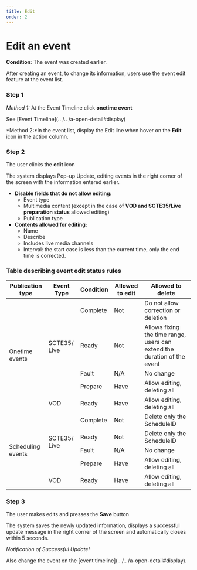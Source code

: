 ```yaml
---
title: Edit
order: 2
---
```


# Edit an event

**Condition**: The event was created earlier.

After creating an event, to change its information, users use the event edit feature at the event list.

### Step 1

_Method 1:_ At the Event Timeline click **onetime event**

See [Event Timeline](.. /.. /a-open-detail#display)

\*Method 2:\*In the event list, display the Edit line when hover on the **Edit** icon in the action column.

### Step 2

The user clicks the **edit** icon

The system displays Pop-up Update, editing events in the right corner of the screen with the information entered earlier.

 <!-- ![]() -->

- **Disable fields that do not allow editing:**
  - Event type
  - Multimedia content (except in the case of **VOD and SCTE35/Live preparation status** allowed editing)
  - Publication type
- **Contents allowed for editing:**
  - Name
  - Describe
  - Includes live media channels
  - Interval: the start case is less than the current time, only the end time is corrected.

### Table describing event edit status rules

<table class="tg">
<thead>
  <tr>
    <th class="tg-0pky"><span style="font-weight:bold">Publication type</span></th>
    <th class="tg-0pky"><span style="font-weight:bold">Event Type</span></th>
    <th class="tg-0pky"><span style="font-weight:bold">Condition</span></th>
    <th class="tg-0pky"><span style="font-weight:bold">Allowed to edit</span></th>
    <th class="tg-0pky"><span style="font-weight:bold">Allowed to delete</span></th>
  </tr>
</thead>
<tbody>
<tr>
    <td class="tg-0pky" rowspan="6">Onetime events</td>
  </tr>

  <tr>
    <td class="tg-0pky" rowspan="4">SCTE35/ Live</td>
    <td class="tg-0pky">Complete</td>
    <td class="tg-0pky">Not</td>
    <td class="tg-0pky">Do not allow correction or deletion</td>
  </tr>
  <tr>
    <td class="tg-0pky">Ready</td>
    <td class="tg-0pky">Not</td>
    <td class="tg-0pky">Allows fixing the time range, users can extend the duration of the event</td>
  </tr>
  <tr>
    <td class="tg-0pky">Fault</td>
    <td class="tg-0pky">N/A</td>
    <td class="tg-0pky">No change</td>
  </tr>
  <tr>
    <td class="tg-0pky">Prepare</td>
    <td class="tg-0pky">Have</td>
    <td class="tg-0pky">Allow editing, deleting all</td>
  </tr>
  <tr>
    <td class="tg-0pky">VOD</td>
    <td class="tg-0pky">Ready</td>
    <td class="tg-0pky">Have</td>
    <td class="tg-0pky">Allow editing, deleting all</td>
  </tr>
<tr>
    <td class="tg-0pky" rowspan="6">Scheduling events</td>
  </tr>
  <tr>
    <td class="tg-0pky" rowspan="4">SCTE35/ Live</td>
    <td class="tg-0pky">Complete</td>
    <td class="tg-0pky">Not</td>
    <td class="tg-0pky">Delete only the ScheduleID</td>
  </tr>
  <tr>
    <td class="tg-0pky">Ready</td>
    <td class="tg-0pky">Not</td>
    <td class="tg-0pky">Delete only the ScheduleID</td>
  </tr>
  <tr>
    <td class="tg-0pky">Fault</td>
    <td class="tg-0pky">N/A</td>
    <td class="tg-0pky">No change</td>
  </tr>
  <tr>
    <td class="tg-0pky">Prepare</td>
    <td class="tg-0pky">Have</td>
    <td class="tg-0pky">Allow editing, deleting all</td>
  </tr>
  <tr>
    <td class="tg-0pky">VOD</td>
    <td class="tg-0pky">Ready</td>
    <td class="tg-0pky">Have</td>
    <td class="tg-0pky">Allow editing, deleting all</td>
  </tr>  
  
</tbody>
</table>
  
  

  
  
  
  
  



### Step 3

The user makes edits and presses the **Save** button

The system saves the newly updated information, displays a successful update message in the right corner of the screen and automatically closes within 5 seconds.

  <!-- ![]() -->

_Notification of Successful Update!_

Also change the event on the [event timeline](.. /.. /a-open-detail#display).
